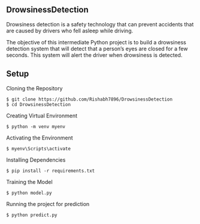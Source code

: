## DrowsinessDetection

Drowsiness detection is a safety technology that can prevent accidents that are caused by drivers who fell asleep while driving.

The objective of this intermediate Python project is to build a drowsiness detection system that will detect that a person’s eyes are closed for a few seconds. This system will alert the driver when drowsiness is detected.

## Setup

Cloning the Repository

```
$ git clone https://github.com/Rishabh7896/DrowsinessDetection
$ cd DrowsinessDetection
```

Creating Virtual Environment

```
$ python -m venv myenv
```

Activating the Environment

```
$ myenv\Scripts\activate
```

Installing Dependencies

```
$ pip install -r requirements.txt
```

Training the Model

```
$ python model.py
```

Running the project for prediction

```
$ python predict.py
```
